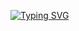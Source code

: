 <a href="https://git.io/typing-svg"><img src="https://readme-typing-svg.herokuapp.com?font=Fira+Code&weight=600&duration=2000&pause=500&color=550D1C&background=FF000000&center=true&width=435&height=60&lines=%F0%9F%96%A4Junior+frontend+developer%F0%9F%96%A4" alt="Typing SVG" /></a>
